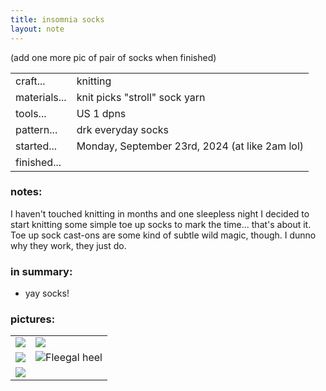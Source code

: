 ```yaml
---
title: insomnia socks
layout: note
---
```


(add one more pic of pair of socks when finished)

|||
|-|-| 
|craft...| knitting
|materials...| knit picks "stroll" sock yarn
|tools...| US 1 dpns
|pattern...| drk everyday socks
|started...| Monday, September 23rd, 2024 (at like 2am lol)
|finished...| 

### notes:

I haven't touched knitting in months and one sleepless night I decided to start knitting some simple toe up socks to mark the time... that's about it. Toe up sock cast-ons are some kind of subtle wild magic, though. I dunno why they work, they just do. 

### in summary:

* yay socks!

### pictures:

<table>
	<tr>
		<td><img src="{{ site.baseurl }}/assets/insomnia socks/is progress 1.png"/></td>
		<td><img src="{{ site.baseurl }}/assets/insomnia socks/is progress 2.png"/></td>
	</tr>
	<tr>
		<td><img src="{{ site.baseurl }}/assets/insomnia socks/is progress 3.png"/></td>
		<td><img src="{{ site.baseurl }}/assets/insomnia socks/is progress 4.png"/>Fleegal heel</td>
	</tr>
	<tr>
		<td><img src="{{ site.baseurl }}/assets/insomnia socks/is progress 5.png"/></td>
	</tr>
</table>
